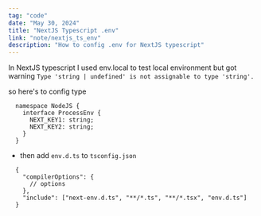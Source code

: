 ```yaml
---
tag: "code"
date: "May 30, 2024"
title: "NextJS Typescript .env"
link: "note/nextjs_ts_env"
description: "How to config .env for NextJS typescript"
---
```


In NextJS typescript I used env.local to test local environment but got warning ``Type 'string | undefined' is not assignable to type 'string'.``

so here's to config type

```JS
  namespace NodeJS {
    interface ProcessEnv {
      NEXT_KEY1: string;
      NEXT_KEY2: string;
    }
  }
```
- then add ``env.d.ts`` to ``tsconfig.json``

```JS
  {
    "compilerOptions": {
      // options
    },
    "include": ["next-env.d.ts", "**/*.ts", "**/*.tsx", "env.d.ts"]
  }
```